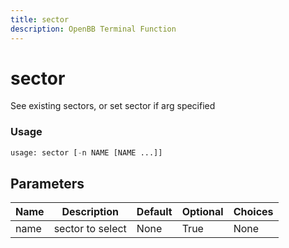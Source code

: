 ```yaml
---
title: sector
description: OpenBB Terminal Function
---
```


# sector

See existing sectors, or set sector if arg specified

### Usage 
```python
usage: sector [-n NAME [NAME ...]]
```

## Parameters

| Name | Description | Default | Optional | Choices |
| ---- | ----------- | ------- | -------- | ------- |
| name | sector to select | None | True | None |


